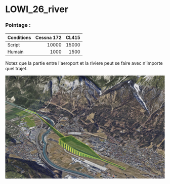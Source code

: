 # LOWI_26_river

### Pointage :

| Conditions    | Cessna 172 | CL415      |
| :------------ | ---------: | ---------: |
| Script        |      10000 |      15000 |
| Humain        |       1000 |       1500 |

Notez que la partie entre l'aeroport et la riviere peut se faire avec
n'importe quel trajet.

![alt LOWI_26_river](https://github.com/udem-dlteam/hack2025/blob/main/parcours/LOWI_26_river/LOWI_26_river.png?raw=true)

